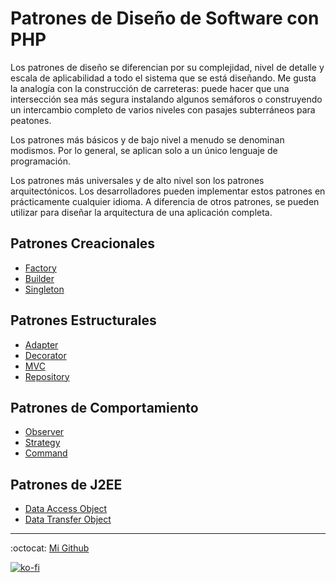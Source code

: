# Patrones de Diseño de Software con PHP

Los patrones de diseño se diferencian por su complejidad, nivel de detalle y escala de aplicabilidad a todo el sistema que se está diseñando. Me gusta la analogía con la construcción de carreteras: puede hacer que una intersección sea más segura instalando algunos semáforos o construyendo un intercambio completo de varios niveles con pasajes subterráneos para peatones.

Los patrones más básicos y de bajo nivel a menudo se denominan modismos. Por lo general, se aplican solo a un único lenguaje de programación.

Los patrones más universales y de alto nivel son los patrones arquitectónicos. Los desarrolladores pueden implementar estos patrones en prácticamente cualquier idioma. A diferencia de otros patrones, se pueden utilizar para diseñar la arquitectura de una aplicación completa.

## Patrones Creacionales

- [Factory](./factory/README.md)
- [Builder](./builder/README.md)
- [Singleton](./singleton/README.md)

## Patrones Estructurales

- [Adapter](./adapter/README.md)
- [Decorator](./decorator/README.md)
- [MVC](./mvc/README.md)
- [Repository](./repository/README.md)

## Patrones de Comportamiento

- [Observer](./observer/README.md)
- [Strategy](./strategy/README.md)
- [Command](./command/README.md)

## Patrones de J2EE

- [Data Access Object](./data_access_object/README.md)
- [Data Transfer Object](./transfer_object/README.md)

---
:octocat: [Mi Github](https://github.com/FernandoCalmet)

[![ko-fi](https://www.ko-fi.com/img/githubbutton_sm.svg)](https://ko-fi.com/T6T41JKMI)
